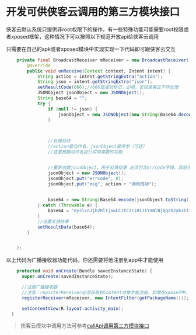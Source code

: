 # 开发可供侠客云调用的第三方模块接口

侠客云默认系统只提供非root权限下的操作，有一些特殊功能可能需要root权限或者xposed框架，这种情况下可以按照以下规范开放api给侠客云调用

只需要在自己的apk或者xposed模块中实现实现一下代码即可跟侠客云交互
```java
    private final BroadcastReceiver mReceiver = new BroadcastReceiver() {
        @Override
        public void onReceive(Context context, Intent intent) {
            String action = intent.getStringExtra("action");
            String json = intent.getStringExtra("json");
            setResultCode(666);//666是成功标记，必填，否则侠客云不作处理
            JSONObject jsonObject = new JSONObject();
            String base64 = "";
            try {
                if (null != json) {
                    jsonObject = new JSONObject(new String(Base64.decode(json.getBytes(), Base64.DEFAULT), "UTF-8"));//将侠客云传过来的字符串解实例成java的json对象
                }


         
                //处理动作
                //action是动作名，jsonObject是传参（可选）
                //这里根据动作名自行实现需要的功能


                //重新创建jsonObject，用于反馈结果 必须包含errcode字段，其他字段按需填充
                jsonObject = new JSONObject();
                jsonObject.put("errcode", 0);
                jsonObject.put("msg", action + "调用成功");
       

                base64 = new String(Base64.encode(jsonObject.toString().getBytes("UTF-8"), Base64.DEFAULT)).replace("\r", "").replace("\n", "");//将json对象编码成base64
            } catch (Throwable e) {
                base64 = "eyJlcnJjb2RlIjowLCJtc2ciOiJiYXNlNjQgZXJyb3IifQ==";//返回预编码好的错误信息，无需修改
            }
            //设置反馈结果
            setResultData(base64);
        }


    };
  ```
以上代码为广播接收器功能代码，你还需要将他注册到app中才能使用
  ```java
      protected void onCreate(Bundle savedInstanceState) {
        super.onCreate(savedInstanceState);

        //注册广播接收器
        //注意：registerReceiver必须获取到Content对象才能注册，如果在xposed中，请在hook onCreate或者onResume 事件中注册
        registerReceiver(mReceiver, new IntentFilter(getPackageName()));

        setContentView(R.layout.activity_main);
    }
```
    
>侠客云模块中调用方法可参考[callApi调用第三方模块接口](https://github.com/XKSoft/doc/blob/master/%E4%BE%A0%E5%AE%A2%E4%BA%91%E6%A8%A1%E5%9D%97%E5%BC%80%E5%8F%91api.md#%E8%B0%83%E7%94%A8%E7%AC%AC%E4%B8%89%E6%96%B9%E6%8E%A5%E5%8F%A3api)
    
  
